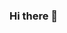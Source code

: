 ### Hi there 👋

<!--
**WesleySchuab/WesleySchuab** is a ✨ _special_ ✨ repository because its `README.md` (this file) appears on your GitHub profile.

Here are some ideas to get you started:

- 🔭 I’m currently working on Project for two
- 🌱 I’m currently learning the languages: Python, C++, C#, java, javascript, kotlyn, html and javascript 
- 👯I'm looking to collaborate on mobile applications
- 🤔 I’m looking for help with ...
- 💬 Ask me about mobile applications, back and em c#
- 📫 How to reach me: ...
- 😄 Pronouns: ...
- ⚡ Fun fact: ...
-->
